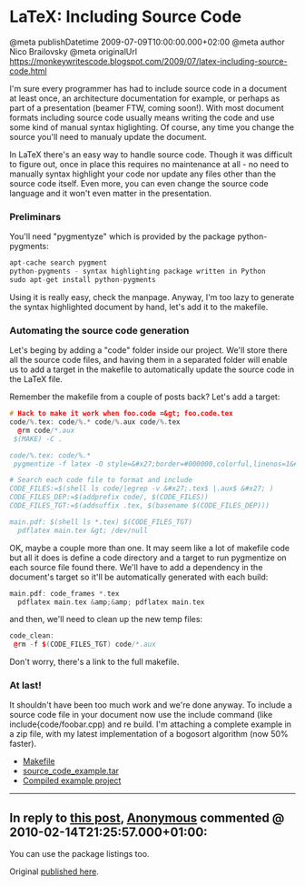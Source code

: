 # LaTeX: Including Source Code

@meta publishDatetime 2009-07-09T10:00:00.000+02:00
@meta author Nico Brailovsky
@meta originalUrl https://monkeywritescode.blogspot.com/2009/07/latex-including-source-code.html

I'm sure every programmer has had to include source code in a document at least once, an architecture documentation for example, or perhaps as part of a presentation (beamer FTW, coming soon!). With most document formats including source code usually means writing the code and use some kind of manual syntax higlighting. Of course, any time you change the source you'll need to manualy update the document.

In LaTeX there's an easy way to handle source code. Though it was difficult to figure out, once in place this requires no maintenance at all - no need to manually syntax highlight your code nor update any files other than the source code itself. Even more, you can even change the source code language and it won't even matter in the presentation.

### Preliminars

You'll need "pygmentyze" which is provided by the package python-pygments:

```c++
apt-cache search pygment
python-pygments - syntax highlighting package written in Python
sudo apt-get install python-pygments
```

Using it is really easy, check the manpage. Anyway, I'm too lazy to generate the syntax highlighted document by hand, let's add it to the makefile.

### Automating the source code generation

Let's beging by adding a "code" folder inside our project. We'll store there all the source code files, and having them in a separated folder will enable us to add a target in the makefile to automatically update the source code in the LaTeX file.

Remember the makefile from a couple of posts back? Let's add a target:

```c++
# Hack to make it work when foo.code =&gt; foo.code.tex
code/%.tex: code/%.* code/%.aux code/%.tex
  @rm code/*.aux
 $(MAKE) -C .

code/%.tex: code/%.*
 pygmentize -f latex -O style=&#x27;border=#000000,colorful,linenos=1&#x27; $&lt; &gt; $@

# Search each code file to format and include
CODE_FILES:=$(shell ls code/|egrep -v &#x27;.tex$ |.aux$ &#x27; )
CODE_FILES_DEP:=$(addprefix code/, $(CODE_FILES))
CODE_FILES_TGT:=$(addsuffix .tex, $(basename $(CODE_FILES_DEP)))

main.pdf: $(shell ls *.tex) $(CODE_FILES_TGT)
  pdflatex main.tex &gt; /dev/null
```

OK, maybe a couple more than one. It may seem like a lot of makefile code but all it does is define a code directory and a target to run pygmentize on each source file found there. We'll have to add a dependency in the document's target so it'll be automatically generated with each build:

```c++
main.pdf: code_frames *.tex
  pdflatex main.tex &amp;&amp; pdflatex main.tex
```

and then, we'll need to clean up the new temp files:

```c++
code_clean:
 @rm -f $(CODE_FILES_TGT) code/*.aux
```

Don't worry, there's a link to the full makefile.

### At last!

It shouldn't have been too much work and we're done anyway. To include a source code file in your document now use the include command (like include{code/foobar.cpp) and re build. I'm attaching a complete example in a zip file, with my latest implementation of a bogosort algorithm (now 50% faster).

* [Makefile](/blog_md/youfoundadeadlink.md)
* [source\_code\_example.tar](/blog_md/youfoundadeadlink.md)
* [Compiled example project](/blog_md/youfoundadeadlink.md)


---
## In reply to [this post](), [Anonymous]() commented @ 2010-02-14T21:25:57.000+01:00:

You can use the package listings too.

Original [published here](/blog_md/2009/0709_LaTeXIncludingSourceCode.md).
